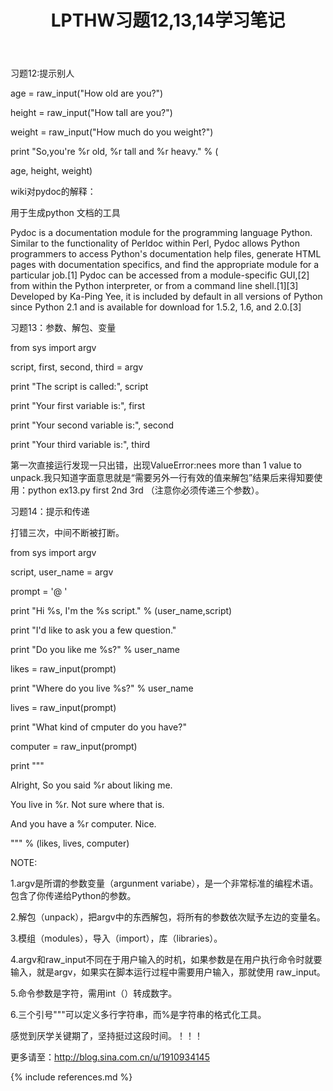 ﻿---
layout: post
title: LPTHW习题12,13,14学习笔记
category: note
---
习题12:提示别人

age = raw_input("How old are you?")

height = raw_input("How tall are you?")

weight = raw_input("How much do you weight?")

print "So,you're %r old, %r tall and %r heavy." % (

   age, height, weight)
   

wiki对pydoc的解释：

用于生成python 文档的工具

Pydoc is a documentation module for the programming language Python. Similar to the functionality of Perldoc within Perl, Pydoc allows Python programmers to access Python's documentation help files, generate HTML pages with documentation specifics, and find the appropriate module for a particular job.[1] Pydoc can be accessed from a module-specific GUI,[2] from within the Python interpreter, or from a command line shell.[1][3] Developed by Ka-Ping Yee, it is included by default in all versions of Python since Python 2.1 and is available for download for 1.5.2, 1.6, and 2.0.[3]

习题13：参数、解包、变量

from sys import argv

script, first, second, third = argv

print "The script is called:", script

print "Your first variable is:", first

print "Your second variable is:", second

print "Your third variable is:", third

第一次直接运行发现一只出错，出现ValueError:nees more than 1 value to unpack.我只知道字面意思就是“需要另外一行有效的值来解包”结果后来得知要使用：python ex13.py first 2nd 3rd （注意你必须传递三个参数）。

习题14：提示和传递

打错三次，中间不断被打断。

from sys import argv

script, user_name = argv

prompt = '@ '

print "Hi %s, I'm the %s script." % (user_name,script)

print "I'd like to ask you a few question."

print "Do you like me %s?" % user_name

likes = raw_input(prompt)

print "Where do you live %s?" % user_name

lives = raw_input(prompt)

print "What kind of cmputer do you have?"

computer = raw_input(prompt)

print """

Alright, So you said %r about liking me.

You live in %r. Not sure where that is.

And you have a %r computer. Nice.

""" % (likes, lives, computer)

 

NOTE:

1.argv是所谓的参数变量（argunment variabe），是一个非常标准的编程术语。包含了你传递给Python的参数。

2.解包（unpack），把argv中的东西解包，将所有的参数依次赋予左边的变量名。

3.模组（modules），导入（import），库（libraries）。

4.argv和raw_input不同在于用户输入的时机，如果参数是在用户执行命令时就要输入，就是argv，如果实在脚本运行过程中需要用户输入，那就使用 raw_input。

5.命令参数是字符，需用int（）转成数字。

6.三个引号"""可以定义多行字符串，而%是字符串的格式化工具。

感觉到厌学关键期了，坚持挺过这段时间。！！！

更多请至：http://blog.sina.com.cn/u/1910934145




{% include references.md %}
